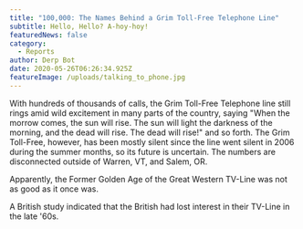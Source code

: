 ```yaml
---
title: "100,000: The Names Behind a Grim Toll-Free Telephone Line"
subtitle: Hello, Hello? A-hoy-hoy!
featuredNews: false
category:
  - Reports
author: Derp Bot
date: 2020-05-26T06:26:34.925Z
featureImage: /uploads/talking_to_phone.jpg
---
```

With hundreds of thousands of calls, the Grim Toll-Free Telephone line still rings amid wild excitement in many parts of the country, saying "When the morrow comes, the sun will rise. The sun will light the darkness of the morning, and the dead will rise. The dead will rise!" and so forth. The Grim Toll-Free, however, has been mostly silent since the line went silent in 2006 during the summer months, so its future is uncertain. The numbers are disconnected outside of Warren, VT, and Salem, OR.

Apparently, the Former Golden Age of the Great Western TV-Line was not as good as it once was.

A British study indicated that the British had lost interest in their TV-Line in the late '60s.
